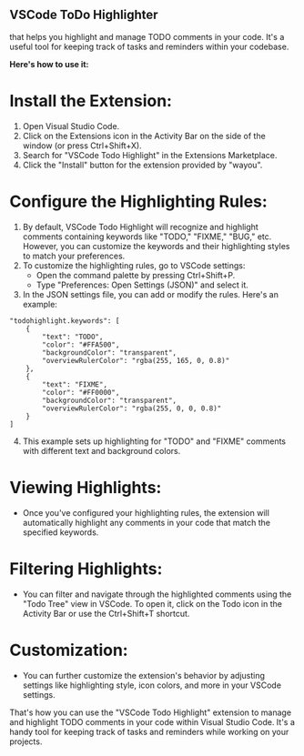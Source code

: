 VSCode ToDo Highlighter
--------

that helps you highlight and manage TODO comments in your code. 
It's a useful tool for keeping track of tasks and reminders within your codebase. 

**Here's how to use it:**

# Install the Extension:

1. Open Visual Studio Code.
2. Click on the Extensions icon in the Activity Bar on the side of the window (or press Ctrl+Shift+X).
3. Search for "VSCode Todo Highlight" in the Extensions Marketplace.
4. Click the "Install" button for the extension provided by "wayou".

# Configure the Highlighting Rules:

1. By default, VSCode Todo Highlight will recognize and highlight comments containing keywords like "TODO," "FIXME," "BUG," etc. However, you can customize the keywords and their highlighting styles to match your preferences.
   &nbsp;
2. To customize the highlighting rules, go to VSCode settings:
    - Open the command palette by pressing Ctrl+Shift+P.
    - Type "Preferences: Open Settings (JSON)" and select it.
3. In the JSON settings file, you can add or modify the rules. 
    Here's an example:


```` 
"todohighlight.keywords": [
    {
        "text": "TODO",
        "color": "#FFA500",
        "backgroundColor": "transparent",
        "overviewRulerColor": "rgba(255, 165, 0, 0.8)"
    },
    {
        "text": "FIXME",
        "color": "#FF0000",
        "backgroundColor": "transparent",
        "overviewRulerColor": "rgba(255, 0, 0, 0.8)"
    }
]
````

4. This example sets up highlighting for "TODO" and "FIXME" comments with different text and background colors.

# Viewing Highlights:
- Once you've configured your highlighting rules, the extension will automatically highlight any comments in your code that match the specified keywords.

# Filtering Highlights:
- You can filter and navigate through the highlighted comments using the "Todo Tree" view in VSCode. To open it, click on the Todo icon in the Activity Bar or use the Ctrl+Shift+T shortcut.

# Customization:
- You can further customize the extension's behavior by adjusting settings like highlighting style, icon colors, and more in your VSCode settings.

That's how you can use the "VSCode Todo Highlight" extension to manage and highlight TODO comments in your code within Visual Studio Code. It's a handy tool for keeping track of tasks and reminders while working on your projects.

